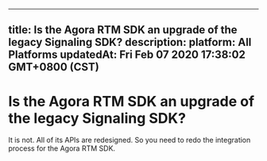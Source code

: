 
---
title: Is the Agora RTM SDK an upgrade of the legacy Signaling SDK?
description: 
platform: All Platforms
updatedAt: Fri Feb 07 2020 17:38:02 GMT+0800 (CST)
---
# Is the Agora RTM SDK an upgrade of the legacy Signaling SDK?
It is not. All of its APIs are redesigned. So you need to redo the integration process for the Agora RTM SDK.
